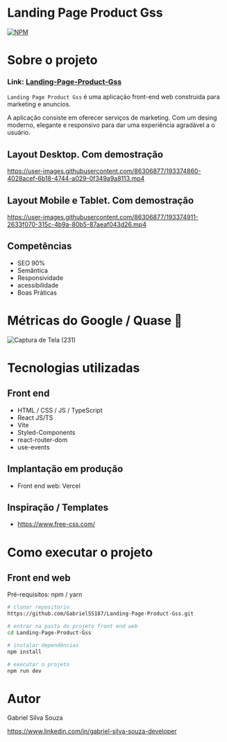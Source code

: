 # Landing Page Product Gss
[![NPM](https://img.shields.io/npm/l/react)](https://github.com/GabrielSS187/Landing-Page-Product-Gss/blob/main/LICENSE) 

# Sobre o projeto

### Link: [ Landing-Page-Product-Gss](https://landing-page-product-gss.vercel.app/)

``Landing Page Product Gss`` é uma aplicação front-end web construida para marketing e anuncios.

A aplicação consiste em oferecer serviços de marketing. Com um desing moderno, elegante e responsivo
para dar uma experiência agradável a o usuário. 

## Layout Desktop. Com demostração
https://user-images.githubusercontent.com/86306877/193374860-4028acef-6b18-4744-a029-0f349a9a8113.mp4

## Layout Mobile e Tablet. Com demostração
https://user-images.githubusercontent.com/86306877/193374911-2633f070-315c-4b9a-80b5-87aeaf043d26.mp4

## Competências
- SEO 90%
- Semântica
- Responsividade
- acessibilidade
- Boas Práticas

# Métricas do Google / Quase 🙂
![Captura de Tela (231)](https://user-images.githubusercontent.com/86306877/193375581-9961225f-b6e5-48ce-9784-91d5dfef8a23.png)

# Tecnologias utilizadas

## Front end
- HTML / CSS / JS / TypeScript
- React JS/TS
- Vite
- Styled-Components
- react-router-dom
- use-events

## Implantação em produção

- Front end web: Vercel

## Inspiração / Templates
- https://www.free-css.com/

# Como executar o projeto

## Front end web
Pré-requisitos: npm / yarn

```bash
# clonar repositório
https://github.com/GabrielSS187/Landing-Page-Product-Gss.git

# entrar na pasta do projeto front end web
cd Landing-Page-Product-Gss

# instalar dependências
npm install

# executar o projeto
npm run dev
```

# Autor

Gabriel Silva Souza

https://www.linkedin.com/in/gabriel-silva-souza-developer
